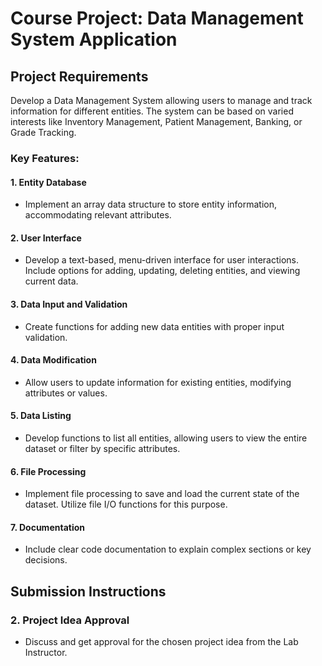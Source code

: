 # Course Project: Data Management System Application

## Project Requirements
Develop a Data Management System allowing users to manage and track information for different entities. 
The system can be based on varied interests like Inventory Management, Patient Management, Banking, or Grade Tracking.

### Key Features:

#### 1. Entity Database 
- Implement an array data structure to store entity information, accommodating relevant attributes.

#### 2. User Interface 
- Develop a text-based, menu-driven interface for user interactions. Include options for adding, updating, deleting entities, and viewing current data.

#### 3. Data Input and Validation 
- Create functions for adding new data entities with proper input validation.

#### 4. Data Modification 
- Allow users to update information for existing entities, modifying attributes or values.

#### 5. Data Listing 
- Develop functions to list all entities, allowing users to view the entire dataset or filter by specific attributes.

#### 6. File Processing 
- Implement file processing to save and load the current state of the dataset. Utilize file I/O functions for this purpose.

#### 7. Documentation 
- Include clear code documentation to explain complex sections or key decisions.

## Submission Instructions


### 2. Project Idea Approval
- Discuss and get approval for the chosen project idea from the Lab Instructor.

